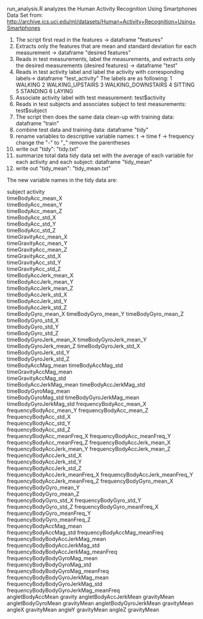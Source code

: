 run_analysis.R analyzes the Human Activity Recognition Using Smartphones Data Set from:
http://archive.ics.uci.edu/ml/datasets/Human+Activity+Recognition+Using+Smartphones

1. The script first read in the features -> dataframe "features"
2. Extracts only the features that are mean and standard deviation for each measurement -> dataframe "desired features"
3. Reads in test measurements, label the measurements, and extracts only the desired measurements (desired features) -> dataframe "test"
4. Reads in test activity label and label the activity with corresponding labels-> dataframe "test_activity"
  The labels are as following:
  1 WALKING
  2 WALKING_UPSTAIRS
  3 WALKING_DOWNSTAIRS
  4 SITTING
  5 STANDING
  6 LAYING
5. Associate activity label with test measurement: test$activity
5. Reads in test subjects and associates subject to test measurements: test$subject
6. The script then does the same data clean-up with training data:  dataframe "train"
7. combine test data and training data: dataframe "tidy"
8. rename variables to descriptive variable names:
   t -> time
   f -> frequency
   change the "-" to "_"
   remove the parentheses
9. write out "tidy": "tidy.txt"
10. summarize total data tidy data set with the average of each variable for each activity and each subject: dataframe "tidy_mean"
11. write out "tidy_mean": "tidy_mean.txt"


The new variable names in the tidy data are:

subject	
activity	
timeBodyAcc_mean_X	
timeBodyAcc_mean_Y	
timeBodyAcc_mean_Z	
timeBodyAcc_std_X	
timeBodyAcc_std_Y	
timeBodyAcc_std_Z	
timeGravityAcc_mean_X	
timeGravityAcc_mean_Y	
timeGravityAcc_mean_Z	
timeGravityAcc_std_X	
timeGravityAcc_std_Y	
timeGravityAcc_std_Z	
timeBodyAccJerk_mean_X	
timeBodyAccJerk_mean_Y	
timeBodyAccJerk_mean_Z	
timeBodyAccJerk_std_X	
timeBodyAccJerk_std_Y	
timeBodyAccJerk_std_Z	
timeBodyGyro_mean_X	
timeBodyGyro_mean_Y	
timeBodyGyro_mean_Z	
timeBodyGyro_std_X	
timeBodyGyro_std_Y	
timeBodyGyro_std_Z	
timeBodyGyroJerk_mean_X	
timeBodyGyroJerk_mean_Y	
timeBodyGyroJerk_mean_Z	
timeBodyGyroJerk_std_X	
timeBodyGyroJerk_std_Y	
timeBodyGyroJerk_std_Z	
timeBodyAccMag_mean	
timeBodyAccMag_std	
timeGravityAccMag_mean	
timeGravityAccMag_std	
timeBodyAccJerkMag_mean	
timeBodyAccJerkMag_std	
timeBodyGyroMag_mean	
timeBodyGyroMag_std	
timeBodyGyroJerkMag_mean	
timeBodyGyroJerkMag_std	
frequencyBodyAcc_mean_X	
frequencyBodyAcc_mean_Y	
frequencyBodyAcc_mean_Z	
frequencyBodyAcc_std_X	
frequencyBodyAcc_std_Y	
frequencyBodyAcc_std_Z	
frequencyBodyAcc_meanFreq_X	
frequencyBodyAcc_meanFreq_Y	
frequencyBodyAcc_meanFreq_Z	
frequencyBodyAccJerk_mean_X	
frequencyBodyAccJerk_mean_Y	
frequencyBodyAccJerk_mean_Z	
frequencyBodyAccJerk_std_X	
frequencyBodyAccJerk_std_Y	
frequencyBodyAccJerk_std_Z	
frequencyBodyAccJerk_meanFreq_X	
frequencyBodyAccJerk_meanFreq_Y	
frequencyBodyAccJerk_meanFreq_Z	
frequencyBodyGyro_mean_X	
frequencyBodyGyro_mean_Y	
frequencyBodyGyro_mean_Z	
frequencyBodyGyro_std_X	
frequencyBodyGyro_std_Y	
frequencyBodyGyro_std_Z	
frequencyBodyGyro_meanFreq_X	
frequencyBodyGyro_meanFreq_Y	
frequencyBodyGyro_meanFreq_Z	
frequencyBodyAccMag_mean	
frequencyBodyAccMag_std	
frequencyBodyAccMag_meanFreq	
frequencyBodyBodyAccJerkMag_mean	
frequencyBodyBodyAccJerkMag_std	
frequencyBodyBodyAccJerkMag_meanFreq	
frequencyBodyBodyGyroMag_mean	
frequencyBodyBodyGyroMag_std	
frequencyBodyBodyGyroMag_meanFreq	
frequencyBodyBodyGyroJerkMag_mean	
frequencyBodyBodyGyroJerkMag_std	
frequencyBodyBodyGyroJerkMag_meanFreq	
angletBodyAccMean	gravity
angletBodyAccJerkMean	gravityMean
angletBodyGyroMean	gravityMean
angletBodyGyroJerkMean	gravityMean
angleX	gravityMean
angleY	gravityMean
angleZ	gravityMean
